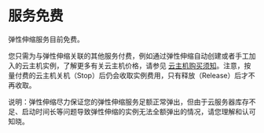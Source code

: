 # **服务免费**

弹性伸缩服务目前免费。

您只需为与弹性伸缩关联的其他服务付费，例如通过弹性伸缩自动创建或者手工加入的云主机实例，了解更多有关云主机价格，请参见 [云主机购买须知](https://www.jdcloud.com/help/detail/290/isCatalog/1)。注意，按量付费的云主机关机（Stop）后仍会收取实例费用，只有释放（Release）后才不再收取。

说明：弹性伸缩尽力保证您的弹性伸缩服务足额正常弹出，但由于云服务器库存不足、启动时间长等问题导致弹性伸缩的实例无法全额弹出的情况，请您理解和认可知晓。